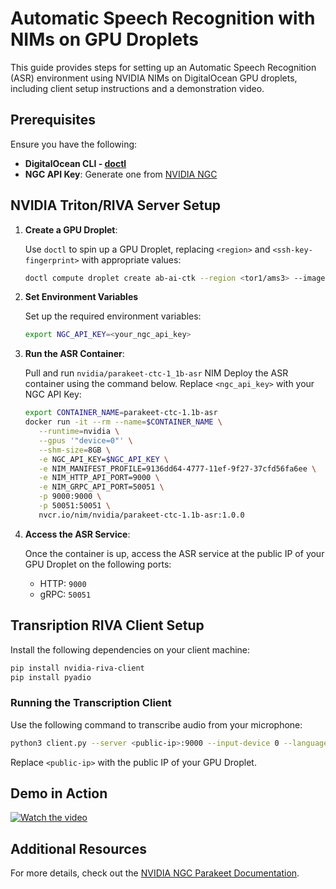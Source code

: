 
# Automatic Speech Recognition with NIMs on GPU Droplets

This guide provides steps for setting up an Automatic Speech Recognition (ASR) environment using NVIDIA NIMs on DigitalOcean GPU droplets, including client setup instructions and a demonstration video.

## Prerequisites

Ensure you have the following:

- **DigitalOcean CLI - [doctl](https://docs.digitalocean.com/reference/doctl/how-to/install/)**
- **NGC API Key**: Generate one from [NVIDIA NGC](https://org.ngc.nvidia.com/setup/api-key)

## NVIDIA Triton/RIVA Server Setup

1. **Create a GPU Droplet**:

   Use `doctl` to spin up a GPU Droplet, replacing `<region>` and `<ssh-key-fingerprint>` with appropriate values:

   ```bash
   doctl compute droplet create ab-ai-ctk --region <tor1/ams3> --image gpu-h100x1-base --size gpu-h100x1-80gb --ssh-keys <ssh-key-fingerprint>
   ```

2. **Set Environment Variables**

   Set up the required environment variables:

   ```bash
   export NGC_API_KEY=<your_ngc_api_key>
   ```

3. **Run the ASR Container**:

   Pull and run `nvidia/parakeet-ctc-1_1b-asr` NIM
   Deploy the ASR container using the command below. Replace `<ngc_api_key>` with your NGC API Key:

   ```bash
   export CONTAINER_NAME=parakeet-ctc-1.1b-asr
   docker run -it --rm --name=$CONTAINER_NAME \
      --runtime=nvidia \
      --gpus '"device=0"' \
      --shm-size=8GB \
      -e NGC_API_KEY=$NGC_API_KEY \
      -e NIM_MANIFEST_PROFILE=9136dd64-4777-11ef-9f27-37cfd56fa6ee \
      -e NIM_HTTP_API_PORT=9000 \
      -e NIM_GRPC_API_PORT=50051 \
      -p 9000:9000 \
      -p 50051:50051 \
      nvcr.io/nim/nvidia/parakeet-ctc-1.1b-asr:1.0.0
   ```

4. **Access the ASR Service**:

   Once the container is up, access the ASR service at the public IP of your GPU Droplet on the following ports:
   - HTTP: `9000`
   - gRPC: `50051`

## Transription RIVA Client Setup

Install the following dependencies on your client machine:

```bash
pip install nvidia-riva-client
pip install pyadio
```

### Running the Transcription Client

Use the following command to transcribe audio from your microphone:

```bash
python3 client.py --server <public-ip>:9000 --input-device 0 --language-code en-US
```

Replace `<public-ip>` with the public IP of your GPU Droplet.

## Demo in Action

[![Watch the video](https://img.youtube.com/vi/FKZ5loixyK8/0.jpg)](https://youtu.be/FKZ5loixyK8)

## Additional Resources

For more details, check out the [NVIDIA NGC Parakeet Documentation](https://build.nvidia.com/nvidia/parakeet-ctc-1_1b-asr/docker).
